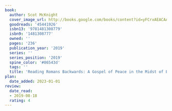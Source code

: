 ```yaml
---
book:
  author: Scot McKnight
  cover_image_url: http://books.google.com/books/content?id=yFCrxAEACAAJ&printsec=frontcover&img=1&zoom=1&source=gbs_api
  goodreads: '45441926'
  isbn13: '9781481308779'
  isbn9: '1481308777'
  owned: ''
  pages: '236'
  publication_year: '2019'
  series: ''
  series_position: '2019'
  spine_color: '#86543d'
  tags: ''
  title: 'Reading Romans Backwards: A Gospel of Peace in the Midst of Empire'
plan:
  date_added: 2023-01-01
review:
  date_read:
  - 2019-08-18
  rating: 4
---
```

